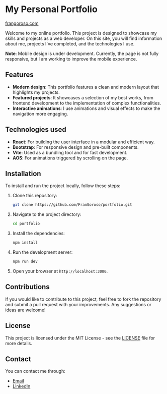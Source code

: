 # My Personal Portfolio
[frangoroso.com](https://frangoroso.com/)

Welcome to my online portfolio. This project is designed to showcase my skills and projects as a web developer. On this site, you will find information about me, projects I've completed, and the technologies I use.

**Note**: Mobile design is under development. Currently, the page is not fully responsive, but I am working to improve the mobile experience.

## Features

- **Modern design**: This portfolio features a clean and modern layout that highlights my projects.
- **Featured projects**: It showcases a selection of my best works, from frontend development to the implementation of complex functionalities.
- **Interactive animations**: I use animations and visual effects to make the navigation more engaging.

## Technologies used

- **React**: For building the user interface in a modular and efficient way.
- **Bootstrap**: For responsive design and pre-built components.
- **Vite**: Used as a bundling tool and for fast development.
- **AOS**: For animations triggered by scrolling on the page.

## Installation

To install and run the project locally, follow these steps:

1. Clone this repository:
    ```bash
    git clone https://github.com/FranGoroso/portfolio.git
    ```

2. Navigate to the project directory:
    ```bash
    cd portfolio
    ```

3. Install the dependencies:
    ```bash
    npm install
    ```

4. Run the development server:
    ```bash
    npm run dev
    ```

5. Open your browser at `http://localhost:3000`.

## Contributions

If you would like to contribute to this project, feel free to fork the repository and submit a pull request with your improvements. Any suggestions or ideas are welcome!

## License

This project is licensed under the MIT License - see the [LICENSE](LICENSE) file for more details.

## Contact

You can contact me through:

- [Email](contacto@frangoroso.com)
- [LinkedIn](https://www.linkedin.com/in/francisco-goroso-609796266/)
